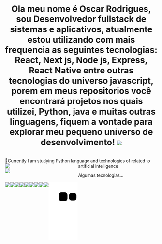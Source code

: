 <h1 align = "center" background = "green">
   Ola meu nome é Oscar Rodrigues, sou Desenvolvedor fullstack de sistemas e aplicativos, atualmente estou utilizando com mais frequencia as seguintes tecnologias: React, Next js, Node js, Express, React Native entre outras tecnologias do universo javascript, 
   porem em meus repositorios você encontrará projetos nos quais utilizei, Python, java e muitas outras linguagens, fiquem a vontade para explorar meu pequeno universo de desenvolvimento!
  <img src ="https://media0.giphy.com/media/xUPGGDNsLvqsBOhuU0/giphy.gif?cid=ecf05e47m4l7bu2evh5wb1wyat849fi0ex9a1kozdau6knok&rid=giphy.gif&ct=g" width =  "50"/>
</h1><br>
 🌱Currently I am studying Python language and technologies of
 related to artificial intelligence
 <img align="left" width = "48%"  src =  "https://github-readme-stats.vercel.app/api?username=oscarRodriguesDev&show_icons=true&theme=radical"/>
 <img align="left"  width = "48%"  src =  "https://github-readme-stats.vercel.app/api/top-langs/?username=oscarRodriguesDev&layout=compact"/>
 
 Algumas tecnologias...

 <img align= "left" src =  "https://img.shields.io/badge/python-3670A0?style=for-the-badge&logo=python&logoColor=ffdd54"/>
 <img align= "left" src =  "https://img.shields.io/badge/java-%23ED8B00.svg?style=for-the-badge&logo=java&logoColor=white"/>
 <img align= "left" src =  "https://img.shields.io/badge/html5-%23E34F26.svg?style=for-the-badge&logo=html5&logoColor=white"/>
 <img align= "left" src =  "https://img.shields.io/badge/javascript-%23323330.svg?style=for-the-badge&logo=javascript&logoColor=%23F7DF1"/>
 <img align= "left" src =  "https://img.shields.io/badge/css3-%231572B6.svg?style=for-the-badge&logo=css3&logoColor=white"/>
 <img align= "left" src =  "https://img.shields.io/badge/sqlite-%2307405e.svg?style=for-the-badge&logo=sqlite&logoColor=white"/>
 <img align= "left" src =  "https://img.shields.io/badge/Microsoft%20SQL%20Sever-CC2927?style=for-the-badge&logo=microsoft%20sql%20server&logoColor=white"/>
 <img align= "left" src =  "https://img.shields.io/badge/pandas-%23150458.svg?style=for-the-badge&logo=pandas&logoColor=white"/>
 <img align= "left" src =  "https://img.shields.io/badge/numpy-%23013243.svg?style=for-the-badge&logo=numpy&logoColor=white"/>
 
  ![Snake animation](https://github.com/oscarRodriguesDev/oscarRodriguesDev/blob/output/github-contribution-grid-snake.svg)
 



